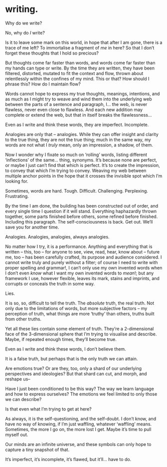 # writing.
<!-- #QUARK LIVE -->

Why do we write?

No, why do *I* write?

Is it to leave some mark on this world, in hope that after I am gone, there is a trace of me left? To immortalise a fragment of *me* in here? So that I don’t forget these thoughts that I hold so precious?

But thoughts come far faster than words, and words come far faster than my hands can type or write. By the time they are written, they have been filtered, distorted, mutated to fit the context and flow, thrown about relentlessly within the confines of my mind. This or that? How should I phrase this? How do I maintain flow?

Words cannot hope to express my true thoughts, meanings, intentions, and as much as I might try to weave and wind them into the underlying web between the parts of a sentence and paragraph, I... the web, is never flawless, never even close to flawless. And each new addition may complete or extend the web, but that in itself breaks the flawlessness...

Even as I write and think these words, they are imperfect. Incomplete.

Analogies are only that – analogies. While they can offer insight and clarity to the true thing, they are not the true thing; much in the same way, my words are not what I *truly* mean, only an impression, a shadow, of them.

Now I wonder why I fixate so much on ‘rolling’ words, listing different ‘inflections’ of the same... thing, synonyms. It’s because none are perfect, or maybe I just can’t find that which is perfect. It’s to create the impression, to convey that which I’m trying to convey. Weaving my web between multiple anchor points in the hope that it crosses the invisible spot which I’m looking for.

Sometimes, words are hard. Tough. Difficult. Challenging. Perplexing. Frustrating.

By the time I am done, the building has been constructed out of order, and every single time I question if it will stand. Everything haphazardly thrown together, some parts finished before others, some refined before finished. Including this paragraph. The self-consciousness is back. Get out. We’ll save you for another time.

Analogies. Analogies, analogies, always analogies.

No matter how I try, it is a performance. Anything and everything that is written – this, too – for anyone to see, view, read, hear, know about – future me, too – has been carefully crafted, its purpose and audience considered. I cannot write truly and purely without a filter; of course I need to write with proper spelling and grammar!, I can’t only use my own invented words when I don’t even *know* what I want my own invented words to *mean*!; but any framework I use, however flexible, leaves its mark, stains and imprints, and corrupts or conceals the truth in some way.

Lies.

It is so, so, difficult to tell the truth. The *absolute* truth, the real truth. Not only due to the limitations of words, but more subjective factors – my perception of truth, what things are more ‘truthy’ than others, truths built from other truths.

Yet all these lies contain some element of truth. They’re a 2-dimensional face of the 3-dimensional sphere that I’m trying to visualise and describe. Maybe, if repeated enough times, they’ll become true.

Even as I write and think these words, I don’t believe them.

It is a false truth, but perhaps that is the only truth we can attain.

Are emotions true? Or are they, too, only a shard of our underlying perspectives and ideologies? But that shard can cut, and morph, and reshape us–

Have I just been conditioned to be this way? The way we learn language and how to express ourselves? The emotions we feel limited to only those we can describe?

Is that even what I’m trying to get at here?

As always, it is the self-questioning, and the self-doubt. I don’t know, and have no way of knowing, if I’m just waffling, whatever ‘waffling’ means. Sometimes, the more I go on, the more lost I get. Maybe it’s time to pull myself out.

Our minds are an infinite universe, and these symbols can only hope to capture a tiny snapshot of that.

It’s imperfect, it’s incomplete, it’s flawed, but it’ll... have to do.

<!-- #QUARK META
EXPORT writing
-->
